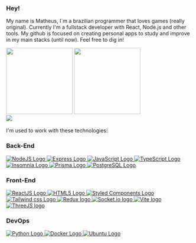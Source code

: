 

### Hey!

My name is Matheus, I`m a brazilian programmer that loves games (really original). Currently I'm a fullstack developer with React, Node.js and other tools. My github is focused on creating personal apps to study and improve in my main stacks (until now). Feel free to dig in!

<div>
  <a href="https://github.com/matheus-alexandria/matheus-alexandria"></a>
  <img height="180em" src="https://github-readme-stats.vercel.app/api?username=matheus-alexandria&show_icons=true&theme=dark&include_all_commits=false&count_private=true"/>
  <img height="180em" src="https://github-readme-stats.vercel.app/api/top-langs/?username=matheus-alexandria&layout=compact&langs_count=7&theme=dark"/>
</div>
<a href="https://www.linkedin.com/in/matheus-alexandria-374762182" target="_blank"><img src="https://img.shields.io/badge/-LinkedIn-%230077B5?style=for-the-badge&logo=linkedin&logoColor=white" target="_blank"></a>
</br></br>
I'm used to work with these technologies:

<h3>Back-End</h3>
<a href="" target="_blank">
<img src="https://img.shields.io/badge/node.js-6DA55F?style=for-the-badge&logo=node.js&logoColor=white" alt="NodeJS Logo"/>
</a>

<a href="" target="_blank">
<img src="https://img.shields.io/badge/express.js-%23404d59.svg?style=for-the-badge&logo=express&logoColor=%2361DAFB" alt="Express Logo"/>
</a>

<a href="" target="_blank">
<img src="https://img.shields.io/badge/javascript-%23F7DF1E.svg?style=for-the-badge&logo=javascript&logoColor=%23323330" alt="JavaScript Logo"/>
</a>

<a href="https://www.typescriptlang.org" target="_blank">
<img src="https://img.shields.io/badge/typescript-%23007ACC.svg?style=for-the-badge&logo=typescript&logoColor=white" alt="TypeScript Logo"/>
</a>

<a href="" target="_blank">
<img src="https://img.shields.io/badge/Insomnia-black?style=for-the-badge&logo=insomnia&logoColor=5849BE" alt="Insomnia Logo"/>
</a>

<a href="" target="_blank">
<img src="https://img.shields.io/badge/Prisma-3982CE?style=for-the-badge&logo=Prisma&logoColor=white" alt="Prisma Logo"/>
</a>

<a href="" target="_blank">
<img src="https://img.shields.io/badge/postgres-%23316192.svg?style=for-the-badge&logo=postgresql&logoColor=white" alt="PostgreSQL Logo"/>
</a>
<!--               Front End technologies              -->
<h3>Front-End</h3>

<a href="" target="_blank">
<img src="https://img.shields.io/badge/react-%2320232a.svg?style=for-the-badge&logo=react&logoColor=%2361DAFB" alt="ReactJS Logo"/>
</a>

<a href="" target="_blank">
<img src="https://img.shields.io/badge/html5-%23E34F26.svg?style=for-the-badge&logo=html5&logoColor=white" alt="HTML5 Logo"/>
</a>

<a href="" target="_blank">
<img src="https://img.shields.io/badge/styled--components-DB7093?style=for-the-badge&logo=styled-components&logoColor=white" alt="Styled Components Logo"/>
</a>

<a href="" target="_blank">
<img src="https://img.shields.io/badge/tailwindcss-%2338B2AC.svg?style=for-the-badge&logo=tailwind-css&logoColor=white" alt="Tailwind css Logo"/>
</a>

<a href="" target="_blank">
<img src="https://img.shields.io/badge/redux-%23593d88.svg?style=for-the-badge&logo=redux&logoColor=white" alt="Redux logo"/>
</a>

<a href="" target="_blank">
<img src="https://img.shields.io/badge/Socket.io-black?style=for-the-badge&logo=socket.io&badgeColor=010101" alt="Socket.io logo"/>
</a>

<a href="" target="_blank">
<img src="https://img.shields.io/badge/vite-%23646CFF.svg?style=for-the-badge&logo=vite&logoColor=white" alt="Vite logo"/>
</a>

<a href="" target="_blank">
<img src="https://img.shields.io/badge/threejs-black?style=for-the-badge&logo=three.js&logoColor=white" alt="ThreeJS logo"/>
</a>
<!--               Devops technologies              -->
<h3>DevOps</h3>

<a href="" target="_blank">
<img src="https://img.shields.io/badge/python-3670A0?style=for-the-badge&logo=python&logoColor=ffdd54" alt="Python Logo"/>
</a>

<a href="" target="_blank">
<img src="https://img.shields.io/badge/docker-%230db7ed.svg?style=for-the-badge&logo=docker&logoColor=white" alt="Docker Logo"/>
</a>

<a href="" target="_blank">
<img src="https://img.shields.io/badge/Ubuntu-E95420?style=for-the-badge&logo=ubuntu&logoColor=white" alt="Ubuntu Logo"/>
</a>

</br>
<!--
**Matchobas/Matchobas** is a ✨ _special_ ✨ repository because its `README.md` (this file) appears on your GitHub profile.

Here are some ideas to get you started:

- 🔭 I’m currently working on ...
- 🌱 I’m currently learning ...
- 👯 I’m looking to collaborate on ...
- 🤔 I’m looking for help with ...
- 💬 Ask me about ...
- 📫 How to reach me: ...
- 😄 Pronouns: ...
- ⚡ Fun fact: ...
-->
